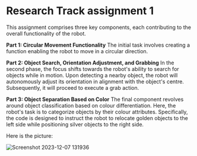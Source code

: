 # Research Track assignment 1
This assignment comprises three key components, each contributing to the overall functionality of the robot.

**Part 1: Circular Movement Functionality**
The initial task involves creating a function enabling the robot to move in a circular direction. 

**Part 2: Object Search, Orientation Adjustment, and Grabbing**
In the second phase, the focus shifts towards the robot's ability to search for objects while in motion. Upon detecting a nearby object, the robot will autonomously adjust its orientation in alignment with the object's centre. Subsequently, it will proceed to execute a grab action.

**Part 3: Object Separation Based on Color**
The final component revolves around object classification based on colour differentiation. Here, the robot's task is to categorize objects by their colour attributes. Specifically, the code is designed to instruct the robot to relocate golden objects to the left side while positioning silver objects to the right side. 

Here is the picture:






![Screenshot 2023-12-07 131936](https://github.com/Dikshant-Thakur/Research-Track-1/assets/56224054/728bad11-ce44-4ff3-9ea9-fd1376ac8f67)

